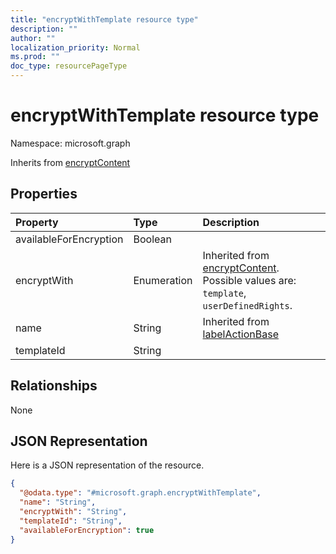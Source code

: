 ```yaml
---
title: "encryptWithTemplate resource type"
description: ""
author: ""
localization_priority: Normal
ms.prod: ""
doc_type: resourcePageType
---
```


# encryptWithTemplate resource type


Namespace: microsoft.graph




Inherits from [encryptContent](../resources/encryptcontent.md)

## Properties
|Property|Type|Description|
|:---|:---|:---|
|availableForEncryption|Boolean||
|encryptWith|Enumeration| Inherited from [encryptContent](../resources/encryptcontent.md). Possible values are: `template`, `userDefinedRights`.|
|name|String| Inherited from [labelActionBase](../resources/labelactionbase.md)|
|templateId|String||

## Relationships
None

## JSON Representation
Here is a JSON representation of the resource.
<!-- {
  "blockType": "resource",
  "@odata.type": "microsoft.graph.encryptWithTemplate"
}
-->
``` json
{
  "@odata.type": "#microsoft.graph.encryptWithTemplate",
  "name": "String",
  "encryptWith": "String",
  "templateId": "String",
  "availableForEncryption": true
}
```

